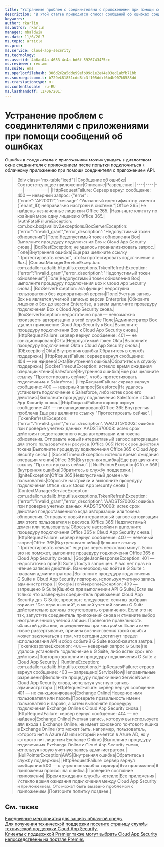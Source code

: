 ```yaml
---
title: "Устранение проблем с соединителями с приложениями при помощи сообщений об ошибках в Cloud App Security | Microsoft Docs"
description: "В этой статье приводится список сообщений об ошибках соединителей приложений API, а также рекомендации по устранению каждой из них."
keywords: 
author: rkarlin
ms.author: rkarlin
manager: mbaldwin
ms.date: 11/6/2017
ms.topic: article
ms.prod: 
ms.service: cloud-app-security
ms.technology: 
ms.assetid: 4b6ac04a-4653-4c4a-bd6f-5926743475cc
ms.reviewer: reutam
ms.suite: ems
ms.openlocfilehash: 306d2d2a5dde99efb99d1e2e04e03ed1abfb71bb
ms.sourcegitcommit: b729e881851cdd8dc3f105ddbf6b4b907b8588dd
ms.translationtype: HT
ms.contentlocale: ru-RU
ms.lasthandoff: 11/06/2017
---
```

# <a name="troubleshooting-app-connectors-using-error-messages"></a>Устранение проблем с соединителями с приложениями при помощи сообщений об ошибках

Ошибки в соединителе с приложением можно увидеть в диалоговом окне соединителя с приложением после попытки подключиться к облачному приложению при помощи соединителя с приложением API.


> [!div class="mx-tableFixed"]
|Сообщение об ошибке|Соответствующее приложение|Описание|Разрешение|
|----|----|----|------------|
|HttpRequestFailure: Сервер вернул сообщение: 400 — неверный запрос: {"error":{"code":"AF20012","message":"Указанный идентификатор клиента (Tenant_ID) неправильно настроен в системе."|Office 365 |Не найдены назначенные лицензии Office 365. |Назначьте клиенту по крайней мере одну лицензию Office 365.| 
|AuthFatalFailureException: com.box.boxjavalibv2.exceptions.BoxServerException: {"error":"invalid_grant","error_description":"Недопустимый токен обновления"}|Поле|Недопустимый токен обновления Box|Выполните процедуру подключения Box к Cloud App Security снова.|
|BoxRestException: не удалось проанализировать запрос.|Поле|Внутренняя ошибка|Еще раз щелкните ссылку "Протестировать сейчас", чтобы протестировать подключение к Box.|
|ContextManagerServiceException: com.adallom.adalib.httputils.exceptions.TokenRefreshException: {"error":"invalid_grant","error_description":"Недопустимый токен обновления"}|Поле|Недопустимый токен обновления Box|Выполните процедуру подключения Box к Cloud App Security снова.|
|BoxServerException: эта функция недоступна пользователю без корпоративной версии|Поле|Учетная запись Box не является учетной записью версии Enterprise.|Обновите лицензию Box до версии Enterprise, а затем выполните процедуру подключения Box к Cloud App Security снова.|
|BoxServerException: недостаточно прав — невозможно произвести авторизацию в этой службе|Поле|Администратор Box удалил приложение Cloud App Security в Box.|Выполните процедуру подключения Box к Cloud App Security снова.|
|HttpRequestFailure: сервер вернул сообщение: 401 — не санкционировано|Okta|Недопустимый токен Okta.|Выполните процедуру подключения Okta к Cloud App Security снова.|
|IOException:|Okta|Внутренняя ошибка|Обратитесь в службу поддержки.|
|HttpRequestFailure: сервер вернул сообщение: 404 — не найдено|Okta|Внутренняя ошибка|Обратитесь в службу поддержки.|
|SocketTimeoutException: истекло время ожидания операции чтения|Salesforce|Внутренняя ошибка|Еще раз щелкните ссылку "Протестировать сейчас", чтобы протестировать подключение к Salesforce.|
|HttpRequestFailure: сервер вернул сообщение: 400 — неверный запрос|Salesforce|Не удалось установить подключение к Salesforce, либо истек срок его действия.|Выполните процедуру подключения Salesforce к Cloud App Security снова.|
|HttpRequestFailure: сервер вернул сообщение: 401 — не санкционировано|Office 365|Внутренняя проблема|Еще раз щелкните ссылку "Протестировать сейчас".|
|TokenRefreshException: {"error":"invalid_grant","error_description":"AADSTS70002: ошибка при проверке учетных данных. AADSTS70008: истек срок действия предоставленного кода авторизации или токена обновления. Отправьте новый интерактивный запрос авторизации для этого пользователя и ресурса.|Office 365|Истек срок действия токена|Выполните процедуру подключения Office 365 к Cloud App Security снова.|
|SocketTimeoutException: истекло время ожидания операции чтения|Office 365|Внутренняя ошибка|Еще раз щелкните ссылку "Протестировать сейчас".|
|NullPointerException|Office 365|Внутренняя ошибка|Обратитесь в службу поддержки.|
|IgniteException|Office 365|Недопустимый домен или пользователь|Сбросьте настройки и выполните процедуру подключения Office 365 к Cloud App Security снова.|
|ContextManagerServiceException: com.adallom.adalib.httputils.exceptions.TokenRefreshException: {"error":"invalid_grant","error_description":"AADSTS70002: ошибка при проверке учетных данных. AADSTS70008: истек срок действия предоставленного кода авторизации или токена обновления. Отправьте новый интерактивный запрос авторизации для этого пользователя и ресурса.|Office 365|Недопустимый домен или пользователь|Сбросьте настройки и выполните процедуру подключения Office 365 к Cloud App Security снова.|
|HttpRequestFailure: сервер вернул сообщение: 400 — неверный запрос|Office 365|Внутренняя ошибка|Щелкните ссылку "Протестировать сейчас" еще раз через несколько минут. Если это не поможет, выполните процедуру подключения Office 365 к Cloud App Security снова.|
|GoogleJsonResponseException: 401 —недостаточно прав|G Suite|Доступ запрещен. У вас нет прав на чтение записей действий. Вам необходимо войти в G Suite с правами администратора.|Выполните процедуру подключения G Suite к Cloud App Security повторно, используя учетную запись администратора.|
|GoogleJsonResponseException: 403 — запрещено|G Suite|Ошибка при выполнении API G Suite.|Если вы только что развернули соединитель приложения Cloud App Security для G Suite, проверьте следующее: если вы выбрали вариант "Без ограничений", в вашей учетной записи G Suite действительно должны отсутствовать ограничения. Если это не так, запустите соединитель приложений снова и отмените выбор неограниченной учетной записи. Проверьте правильность областей действия, определенных при настройке. Если это не новое развертывание, причина возникновения такой ошибки может заключаться в том, что сегодня достигнут предел использования API и сбор событий G Suite возобновится завтра.|
|TokenResponseException: 400 — неверный запрос|G Suite|Не удалось установить подключение к G Suite, либо истек срок его действия.|Повторно выполните процедуру подключения G Suite к Cloud App Security.|
|RuntimeException: com.adallom.adalib.httputils.exceptions.HttpRequestFailure: сервер вернул сообщение: 403 — запрещено|ServiceNow|Неправильные разрешения|Выполните процедуру подключения ServiceNow к Cloud App Security снова, используя учетную запись администратора.|
|HttpRequestFailure: сервер вернул сообщение: 401 — не санкционировано|Exchange Online|Неверное имя пользователя или пароль|Проверьте правильность имени пользователя и пароля, а затем выполните процедуру подключения Exchange Online к Cloud App Security снова.|
|HttpRequestFailure: сервер вернул сообщение: 404 — не найдено|Exchange Online|Учетная запись, которую вы используете для входа в Exchange Online, не имеет основного почтового ящика в Exchange Online (это может быть, например, пользователь, которого нет в Azure AD или который имеется в Azure AD, но у которого нет лицензии Exchange Online).|Выполните процедуру подключения Exchange Online к Cloud App Security снова, используя новую учетную запись администратора.|
|NullPointerException|AWS|Внутренняя ошибка|Обратитесь в службу поддержки.|
|HttpRequestFailure: сервер вернул сообщение: 500 — внутренняя ошибка сервера|Все приложения|В приложении произошла ошибка.|Проверьте состояние приложения|
|Время ожидания службы истекло|Все приложения|Истекло время ожидания подключения между Cloud App Security и приложением. Это может быть вызвано проблемой с приложением.|Повторите попытку позднее.|

## <a name="see-also"></a>См. также  
[Ежедневные мероприятия для защиты облачной среды](daily-activities-to-protect-your-cloud-environment.md)   
[Для получения технической поддержки посетите страницу службы технической поддержки Cloud App Security.](http://support.microsoft.com/oas/default.aspx?prid=16031)   
[Клиенты с поддержкой Premier также могут выбрать Cloud App Security непосредственно на портале Premier.](https://premier.microsoft.com/)  
  
  